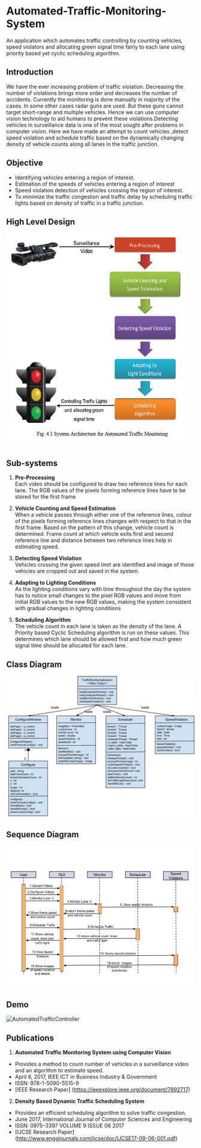 # Automated-Traffic-Monitoring-System
An application which automates traffic controlling by counting vehicles, speed violators and allocating green signal time fairly to each lane using priority based yet cyclic scheduling algorithm.

## Introduction  
We  have  the  ever  increasing problem of traffic violation. Decreasing  the  number  of  violations brings  more order and decreases the number of accidents. Currently the monitoring  is done  manually  in  majority of the cases. In some other cases radar guns are used. But these guns cannot target short-range and multiple vehicles. Hence  we can  use computer vision  technology  to  aid humans to prevent these violations.Detecting vehicles in surveillance data is one of the most sought after problems in computer vision. Here we have made an attempt to count vehicles ,detect speed violation and schedule traffic based on the dynamically changing density of vehicle counts along all lanes in the traffic junction.

## Objective
- Identifying vehicles entering a region of interest.
- Estimation of the speeds of vehicles entering a region of interest
- Speed violation detection of vehicles crossing the region of interest.
- To minimize the traffic congestion and traffic delay by scheduling traffic lights based on density of traffic in a traffic junction.

## High Level Design  

![High Level Design](Demo/images/SystemArchitecture.png)

## Sub-systems  

1. **Pre-Processing**  
Each video should be configured to draw two reference lines for each lane. The RGB values of the pixels forming reference lines have to be stored for the first frame

2. **Vehicle Counting and Speed Estimation**  
When a vehicle passes through either one of the reference lines, colour of the pixels forming reference lines changes with respect to that in the first frame. Based on the pattern of this  change, vehicle count is determined. Frame count at which vehicle exits first and second reference line and distance between two reference lines help in estimating speed.

3. **Detecting Speed Violation**  
Vehicles crossing the given speed limit are identified and image of those vehicles are cropped out and saved in the system.

4. **Adapting to Lighting Conditions**  
As the lighting conditions vary with time throughout the   day the system has to  notice small changes to the pixel  RGB values and move from initial RGB values to the new  RGB values, making the system consistent with gradual  changes in lighting conditions

5. **Scheduling Algorithm**  
The vehicle count in each lane is taken as the density of the lane. A Priority based Cyclic Scheduling algorithm is run on these values. This determines which lane should be allowed first and how much green signal time should be allocated for each lane.


## Class Diagram  

![ClassDiagram](Demo/images/ClassDiagram.jpg)

## Sequence Diagram  

![SequenceDiagram](Demo/images/SequenceDiagram.jpg)

## Demo  

![AutomatedTrafficController](Demo/AutomatedTrafficController.gif)

## Publications
1. **Automated Traffic Monitoring System using Computer Vision**
- Provides a method to count number of vehicles in a surveillance video and an algorithm to estimate speed. 
- April 6, 2017, IEEE ICT in Business Industry & Government
- ISSN: 978-1-5090-5515-9
-	[IEEE Research Paper] (https://ieeexplore.ieee.org/document/7892717)

2. **Density Based Dynamic Traffic Scheduling System**
- Provides an efficient scheduling algorithm to solve traffic congestion.
- June 2017,  International Journal of Computer Sciences and Engineering
- ISSN: 0975–3397 VOLUME 9 ISSUE 06 2017
- [IJCSE Research Paper] (http://www.enggjournals.com/ijcse/doc/IJCSE17-09-06-001.pdf)



